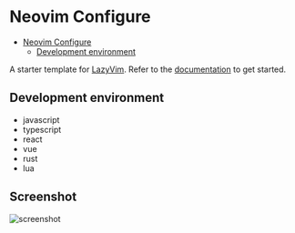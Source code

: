 # Neovim Configure

<!--toc:start-->

- [Neovim Configure](#neovim-configure)
  - [Development environment](#development-environment)
  <!--toc:end-->

A starter template for [LazyVim](https://github.com/LazyVim/LazyVim).
Refer to the [documentation](https://lazyvim.github.io/installation) to get started.

## Development environment

- javascript
- typescript
- react
- vue
- rust
- lua

## Screenshot

![screenshot]('./screenshot.jpg')
